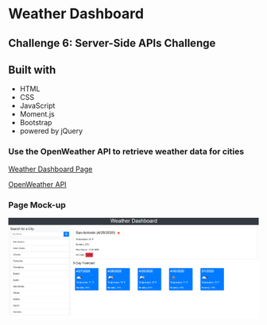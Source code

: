 # Weather Dashboard

## Challenge 6: Server-Side APIs Challenge

## Built with
* HTML
* CSS
* JavaScript
* Moment.js
* Bootstrap
* powered by jQuery

### Use the OpenWeather API [](https://openweathermap.org/api) to retrieve weather data for cities

[Weather Dashboard Page](https://kaynalem.github.io/weather-dashboard/)

[OpenWeather API](https://openweathermap.org/api)

### Page Mock-up
![](mockup.png)